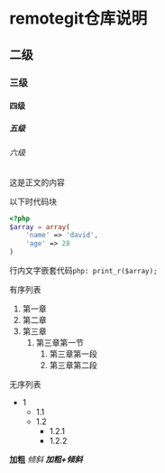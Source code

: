 # remotegit仓库说明
## 二级
### 三级
#### 四级
##### 五级
###### 六级

这是正文的内容

以下时代码块
```php
<?php 
$array = array(
    'name' => 'david',
    'age' => 28
)
```

行内文字嵌套代码`php: print_r($array);`

有序列表
1. 第一章
2. 第二章
3. 第三章
    1. 第三章第一节
        1. 第三章第一段
        2. 第三章第二段

无序列表
- 1
    - 1.1
    - 1.2
        - 1.2.1
        - 1.2.2


**加粗**
*倾斜*
***加粗+倾斜***